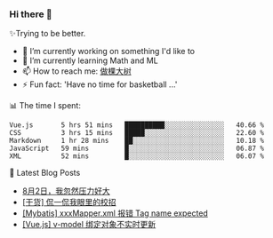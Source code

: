 ### Hi there 👋

✨Trying to be better.

<!--
- 😄 Pronouns: ...
- 👯 I’m looking to collaborate on ...
- 🤔 I’m looking for help with ...
- 💬 Ask me about ...
-->

- 🔭 I’m currently working on something I'd like to
- 🌱 I’m currently learning Math and ML
- 📫 How to reach me: [做棵大树](https://beatree.cn)
- ⚡ Fun fact: 'Have no time for basketball ...'

📊 The time I spent:

<!--START_SECTION:waka-->
```text
Vue.js       5 hrs 51 mins   ██████████░░░░░░░░░░░░░░░   40.66 % 
CSS          3 hrs 15 mins   █████░░░░░░░░░░░░░░░░░░░░   22.60 % 
Markdown     1 hr 28 mins    ██░░░░░░░░░░░░░░░░░░░░░░░   10.18 % 
JavaScript   59 mins         █░░░░░░░░░░░░░░░░░░░░░░░░   06.87 % 
XML          52 mins         █░░░░░░░░░░░░░░░░░░░░░░░░   06.07 %
```
<!--END_SECTION:waka-->

👀 Latest Blog Posts

<!-- BLOG-POST-LIST:START -->
- [8月2日，我忽然压力好大](http://mortal.beatree.cn/8%e6%9c%882%e6%97%a5%ef%bc%8c%e6%88%91%e5%bf%bd%e7%84%b6%e5%8e%8b%e5%8a%9b%e5%a5%bd%e5%a4%a7.html)
- [[干货] 侃一侃我眼里的校招](https://beatree.cn/%e4%be%83%e4%b8%80%e4%be%83%e6%88%91%e7%9c%bc%e9%87%8c%e7%9a%84%e6%a0%a1%e6%8b%9b-%e5%b9%b2%e8%b4%a7%e5%8d%81%e8%b6%b3.html)
- [[Mybatis] xxxMapper.xml 报错 Tag name expected](https://beatree.cn/mybatis-xxxmapper-xml-%e6%8a%a5%e9%94%99-tag-name-expected.html)
- [[Vue.js] v-model 绑定对象不实时更新](https://beatree.cn/vue-js-v-model-%e7%bb%91%e5%ae%9a%e5%af%b9%e8%b1%a1%e4%b8%8d%e5%ae%9e%e6%97%b6%e6%9b%b4%e6%96%b0.html)
<!-- BLOG-POST-LIST:END -->
